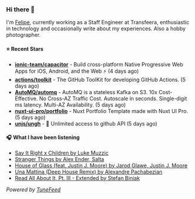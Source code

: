 ### Hi there 👋

I'm [Felipe](https://felipevm.com), currently working as a Staff Engineer at Transfeera, enthusiastic in technology and occasionally write about my experiences. Also a hobby photographer.

#### ⭐ Recent Stars
- **[ionic-team/capacitor](https://github.com/ionic-team/capacitor)** - Build cross-platform Native Progressive Web Apps for iOS, Android, and the Web ⚡️ (4 days ago)
- **[actions/toolkit](https://github.com/actions/toolkit)** - The GitHub ToolKit for developing GitHub Actions. (5 days ago)
- **[AutoMQ/automq](https://github.com/AutoMQ/automq)** - AutoMQ is a stateless Kafka on S3. 10x Cost-Effective. No Cross-AZ Traffic Cost. Autoscale in seconds. Single-digit ms latency. Multi-AZ Availability. (5 days ago)
- **[nuxt-ui-pro/portfolio](https://github.com/nuxt-ui-pro/portfolio)** - Nuxt Portfolio Template made with Nuxt UI Pro. (5 days ago)
- **[unjs/ungh](https://github.com/unjs/ungh)** - 🐙 Unlimited access to github API (5 days ago)

#### 🎧 What I have been listening
- [Say It Right x Children by Luke Muzzic](https://open.spotify.com/track/1sQAKGsPZTX2D6sRXF5eLM)
- [Stranger Things by Alex Ender, Salta](https://open.spotify.com/track/64AEcuPgXGM5eJ2v6zX64u)
- [House of Glass (feat. Justin J. Moore) by Jarod Glawe, Justin J. Moore](https://open.spotify.com/track/67m5pQd4eeJD4dnbIJVmRz)
- [Una Mattina (Deep House Remix) by Alexandre Pachabezian](https://open.spotify.com/track/2lyYZUdytjqxy9a93XI4Da)
- [Read All About It, Pt. III - Extended by Stefan Biniak](https://open.spotify.com/track/3rW1IYFUTJSCx1HMcpUxa2)

_Powered by [TuneFeed](https://tunefeed.app?ref=github.com)_
